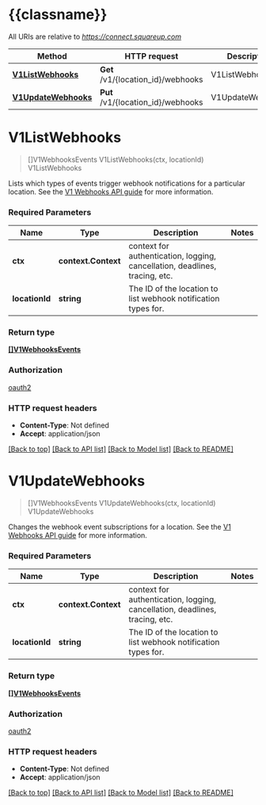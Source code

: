 # {{classname}}

All URIs are relative to *https://connect.squareup.com*

Method | HTTP request | Description
------------- | ------------- | -------------
[**V1ListWebhooks**](V1WebhooksApi.md#V1ListWebhooks) | **Get** /v1/{location_id}/webhooks | V1ListWebhooks
[**V1UpdateWebhooks**](V1WebhooksApi.md#V1UpdateWebhooks) | **Put** /v1/{location_id}/webhooks | V1UpdateWebhooks

# **V1ListWebhooks**
> []V1WebhooksEvents V1ListWebhooks(ctx, locationId)
V1ListWebhooks

Lists which types of events trigger webhook notifications for a particular location. See the [V1 Webhooks API guide](https://developer.squareup.com/docs/webhooks-api/what-it-does-v1) for more information.

### Required Parameters

Name | Type | Description  | Notes
------------- | ------------- | ------------- | -------------
 **ctx** | **context.Context** | context for authentication, logging, cancellation, deadlines, tracing, etc.
  **locationId** | **string**| The ID of the location to list webhook notification types for. | 

### Return type

[**[]V1WebhooksEvents**](V1WebhooksEvents.md)

### Authorization

[oauth2](../README.md#oauth2)

### HTTP request headers

 - **Content-Type**: Not defined
 - **Accept**: application/json

[[Back to top]](#) [[Back to API list]](../README.md#documentation-for-api-endpoints) [[Back to Model list]](../README.md#documentation-for-models) [[Back to README]](../README.md)

# **V1UpdateWebhooks**
> []V1WebhooksEvents V1UpdateWebhooks(ctx, locationId)
V1UpdateWebhooks

Changes the webhook event subscriptions for a location. See the [V1 Webhooks API guide](https://developer.squareup.com/docs/webhooks-api/what-it-does-v1) for more information.

### Required Parameters

Name | Type | Description  | Notes
------------- | ------------- | ------------- | -------------
 **ctx** | **context.Context** | context for authentication, logging, cancellation, deadlines, tracing, etc.
  **locationId** | **string**| The ID of the location to list webhook notification types for. | 

### Return type

[**[]V1WebhooksEvents**](V1WebhooksEvents.md)

### Authorization

[oauth2](../README.md#oauth2)

### HTTP request headers

 - **Content-Type**: Not defined
 - **Accept**: application/json

[[Back to top]](#) [[Back to API list]](../README.md#documentation-for-api-endpoints) [[Back to Model list]](../README.md#documentation-for-models) [[Back to README]](../README.md)

